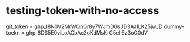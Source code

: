 # testing-token-with-no-access
git_token =  ghp_l8N0V2MrWQnQr8y7WJmDGsJD3AaILK25jwJD
dummy-toekn = ghp_8DS5E0viLoACbAc2oKdMsKrG5eli6z3oG0dV
